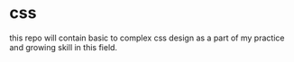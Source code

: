 # css
this repo will contain basic to complex css design as a part of my practice and growing skill in this field.

